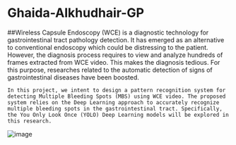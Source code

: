 # Ghaida-Alkhudhair-GP
##Wireless Capsule Endoscopy (WCE) is a diagnostic technology for gastrointestinal tract pathology detection. It has emerged as an alternative to conventional endoscopy which could be distressing to the patient. However, the diagnosis process requires to view and analyze hundreds of frames extracted from WCE video. This makes the diagnosis tedious. For this purpose, researches related to the automatic detection of signs of gastrointestinal diseases have been boosted. 

	In this project, we intent to design a pattern recognition system for detecting Multiple Bleeding Spots (MBS) using WCE video. The proposed system relies on the Deep Learning approach to accurately recognize multiple bleeding spots in the gastrointestinal tract. Specifically, the You Only Look Once (YOLO) Deep Learning models will be explored in this research. 
![image](https://user-images.githubusercontent.com/78572536/216042109-ff5fb334-364b-4088-9b48-80ad723249f1.png)
